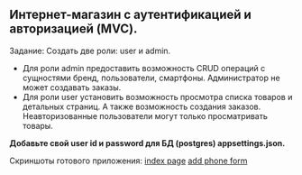 ## Интернет-магазин с аутентификацией и авторизацией (MVC).

Задание:
Создать две роли: user и admin.
* Для роли admin предоставить возможность CRUD операций с сущностями бренд, пользователи, смартфоны.
Администратор не может создавать заказы.
* Для роли user установить возможность просмотра списка товаров и детальных страниц. А также возможность создания заказов.
Неавторизованные пользователи могут только просматривать товары.

**Добавьте свой user id и password для БД (postgres) appsettings.json.**

Скриншоты готового приложения:
[index page](https://prnt.sc/riZPvJ-xAkfy)
[add phone form](https://prnt.sc/smkrXDMJ4Nff)
